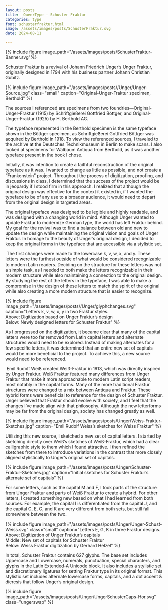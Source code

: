 ```yaml
---
layout: posts
title:  QueerType — Schuster Fraktur
categories: type
font: schusterfraktur.html
image: /assets/images/posts/SchusterFraktur.svg
date: 2024-08-11

---
```


{% include figure image_path="/assets/images/posts/SchusterFraktur-Banner.svg"%}

Schuster Fraktur is a revival of Johann Friedrich Unger’s Unger Fraktur, originally designed in 1794 with his business partner Johann Christian Gubitz.

{% include figure image_path="/assets/images/posts//Unger/Unger-Source.jpg" class="small" caption="Original-Unger-Fraktur specimen, Berthold" %}

The sources I referenced are specimens from two foundries—Original-Unger-Fraktur (1915) by Schriftgießerei Gottfried Böttger, and Original-Unger-Fraktur (1925) by H. Berthold AG. 

The typeface represented in the Berthold specimen is the same typeface shown in the Böttger specimen, as Schriftgießerei Gottfried Böttger was acquired by Berthold in 1918. To view the referenced sources, I traveled to the archive at the Deutsches Technik&shy;museum in Berlin to make scans. I also looked at specimens for Walbaum Antiqua from Berthold, as it was another typeface present in the book I chose. 

Initially, it was intention to create a faithful reconstruction of the original typeface as it was. I wanted to change as little as possible, and not create a “Frankenstein” project. Throughout the process of digitization, proofing, and discussions in class, I determined that the success of the project would be in jeopardy if I stood firm in this approach. I realized that although the original design was effective for the context it existed in, if I wanted the typeface to be of any use to a broader audience, it would need to depart from the original design in targeted areas. 

The original typeface was designed to be legible and highly readable, and was designed with a changing world in mind. Although Unger wanted to update Fraktur to modernize German type, the world has left Fraktur behind. My goal for the revival was to find a balance between old and new to update the design while maintaining the original vision and goals of Unger Fraktur. In homage to the beauty of Unger’s original design, I decided to keep the original forms in the typeface that are accessible via a stylistic set.

​	The first changes were made to the lowercase k, v, w, x, and y. These letters were the furthest outside of what would be considered recognizable to modern Latin readers. Deciding on the structure for these letters was not a simple task, as I needed to both make the letters recognizable in their modern structure while also maintaining a connection to the original design. By studying the rest of the letters in the typeface, I was able to make a compromise in the design of these letters to match the spirit of the original while also creating a more modern structure that is easier to recognize.

{% include figure image_path="/assets/images/posts//Unger/glyphchanges.svg" caption="Letters k, v, w, x, y in two Fraktur styles. <br>
 Above: Digitization based on Unger Fraktur’s design<br>
 Below: Newly designed letters for Schuster Fraktur" %}

As I progressed on the digitization, it became clear that many of the capital letters were too far removed from Latin capital letters and alternate structures would need to be explored. Instead of making alternates for a few specific letters, it was determined that an entire new set of capitals would be more beneficial to the project. To achieve this, a new source would need to be referenced. 

​	Emil Rudolf Weiß created Weiß-Fraktur in 1913, which was directly inspired by Unger Fraktur. Weiß Fraktur featured many differences from Unger Fraktur that make it more approachable to modern Latin script readers, most notably in the capital forms. Many of the more traditional Fraktur structures were changed to a mix between Antiqua and Fraktur. These hybrid forms were beneficial to reference for the design of Schuster Fraktur. Unger believed that Fraktur should evolve with society, and I feel that the changes I’ve made align with that philosophy. Although the new letterforms may be far from the original design, society has changed greatly as well.

{% include figure image_path="/assets/images/posts/Unger/Weiss-Fraktur-Sketches.jpg" caption="Emil Rudolf Weiss’s sketches for Weiss Fraktur" %}

 Utilizing this new source, I sketched a new set of capital letters. I started by sketching directly over Weiß’s sketches of Weiß-Fraktur, which had a clear calligraphic style to them which I found attractive. I then refined the sketches from there to introduce variations in the contrast that more closely aligned stylistically to Unger’s original set of capitals. 

{% include figure image_path="/assets/images/posts/Unger/Schuster-Fraktur-Sketches.jpg" caption="Initial sketches for Schuster Fraktur’s alternate set of capitals" %}

For some letters, such as the capital M and F, I took parts of the structure from Unger Fraktur and parts of Weiß Fraktur to create a hybrid. For other letters, I created something new based on what I had learned from both sources. For example, the capital I is differentiated from the capital J, and the capital C, E, G, and K are very different from both sets, but still fall somewhere between the two. 

{% include figure image_path="/assets/images/posts/Unger/Unger-Schust-Weiss.svg" class="small" caption="Letters E, G, K in three Fraktur designs.<br>
Above: Digitization of Unger Fraktur’s capitals<br>Middle: New set of capitals for Schuster Fraktur<br>
Below: Weiss Fraktur digitization by Gerhard Helzel" %}

In total, Schuster Fraktur contains 627 glyphs. The base set includes Uppercase and Lowercase, numerals, punctuation, special characters, and glyphs in the Latin Extended-A Unicode block. It also includes a stylistic set and discretionary ligatures for setting Fraktur type in its original format. This stylistic set includes alternate lowercase forms, capitals, and a dot accent & dieresis that follow Unger’s original design.

{% include figure image_path="/assets/images/posts/Unger/UngerSchusterCaps-Hor.svg" class="ungerswap" %}
